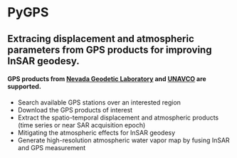 # PyGPS
## Extracing displacement and atmospheric parameters from GPS products for improving InSAR geodesy.
#### GPS products from [Nevada Geodetic Laboratory](http://geodesy.unr.edu/) and [UNAVCO](https://www.unavco.org/) are supported.    

+ Search available GPS stations over an interested region
+ Download the GPS products of interest
+ Extract the spatio-temporal displacement and atmospheric products (time series or near SAR acquisition epoch)
+ Mitigating the atmospheric effects for InSAR geodesy
+ Generate high-resolution atmospheric water vapor map by fusing InSAR and GPS measurement
